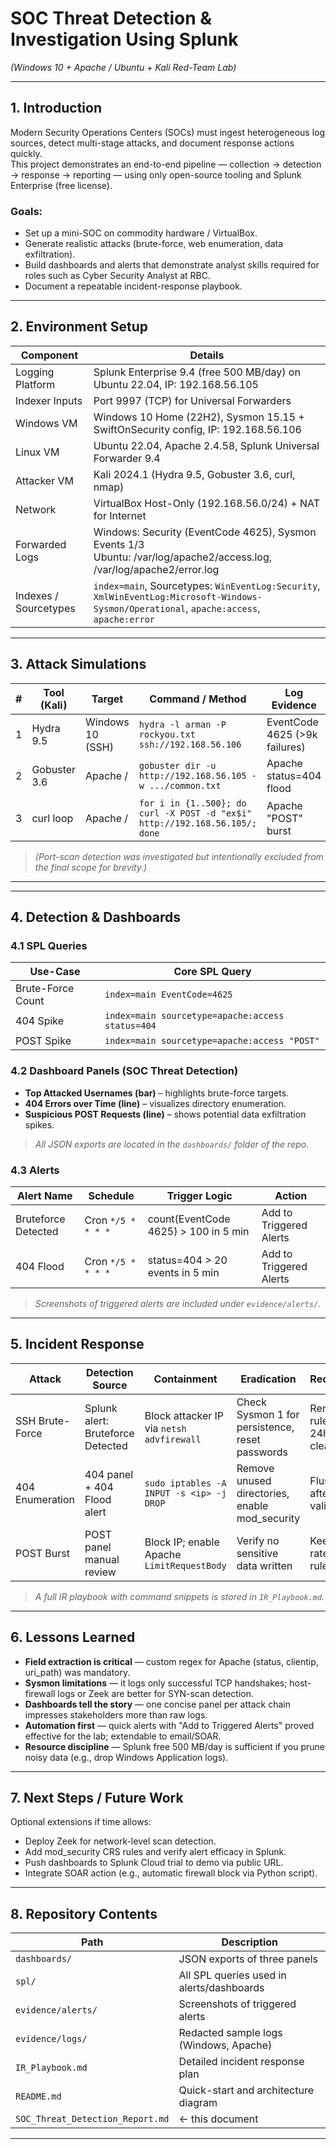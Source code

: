 # SOC Threat Detection & Investigation Using Splunk
*(Windows 10 + Apache / Ubuntu + Kali Red-Team Lab)*

---

## 1. Introduction

Modern Security Operations Centers (SOCs) must ingest heterogeneous log sources, detect multi-stage attacks, and document response actions quickly.  
This project demonstrates an end-to-end pipeline — collection → detection → response → reporting — using only open-source tooling and Splunk Enterprise (free license).

### Goals:

- Set up a mini-SOC on commodity hardware / VirtualBox.
- Generate realistic attacks (brute-force, web enumeration, data exfiltration).
- Build dashboards and alerts that demonstrate analyst skills required for roles such as Cyber Security Analyst at RBC.
- Document a repeatable incident-response playbook.

---

## 2. Environment Setup

| Component         | Details |
|-------------------|---------|
| Logging Platform  | Splunk Enterprise 9.4 (free 500 MB/day) on Ubuntu 22.04, IP: 192.168.56.105 |
| Indexer Inputs    | Port 9997 (TCP) for Universal Forwarders |
| Windows VM        | Windows 10 Home (22H2), Sysmon 15.15 + SwiftOnSecurity config, IP: 192.168.56.106 |
| Linux VM          | Ubuntu 22.04, Apache 2.4.58, Splunk Universal Forwarder 9.4 |
| Attacker VM       | Kali 2024.1 (Hydra 9.5, Gobuster 3.6, curl, nmap) |
| Network           | VirtualBox Host-Only (192.168.56.0/24) + NAT for Internet |
| Forwarded Logs    | Windows: Security (EventCode 4625), Sysmon Events 1/3<br>Ubuntu: /var/log/apache2/access.log, /var/log/apache2/error.log |
| Indexes / Sourcetypes | `index=main`, Sourcetypes: `WinEventLog:Security`, `XmlWinEventLog:Microsoft-Windows-Sysmon/Operational`, `apache:access`, `apache:error` |

---

## 3. Attack Simulations

| # | Tool (Kali)     | Target      | Command / Method                                                                 | Log Evidence                         |
|---|-----------------|-------------|----------------------------------------------------------------------------------|--------------------------------------|
| 1 | Hydra 9.5       | Windows 10 (SSH) | `hydra -l arman -P rockyou.txt ssh://192.168.56.106`                           | EventCode 4625 (>9k failures)        |
| 2 | Gobuster 3.6    | Apache /    | `gobuster dir -u http://192.168.56.105 -w .../common.txt`                        | Apache status=404 flood              |
| 3 | curl loop       | Apache /    | `for i in {1..500}; do curl -X POST -d "ex$i" http://192.168.56.105/; done`      | Apache "POST" burst                  |

> *(Port-scan detection was investigated but intentionally excluded from the final scope for brevity.)*

---
---

## 4. Detection & Dashboards

### 4.1 SPL Queries

| Use-Case          | Core SPL Query |
|-------------------|----------------|
| Brute-Force Count | ```index=main EventCode=4625``` |
| 404 Spike         | ```index=main sourcetype=apache:access status=404``` |
| POST Spike        | ```index=main sourcetype=apache:access "POST"``` |

### 4.2 Dashboard Panels (SOC Threat Detection)

- **Top Attacked Usernames (bar)** – highlights brute-force targets.
- **404 Errors over Time (line)** – visualizes directory enumeration.
- **Suspicious POST Requests (line)** – shows potential data exfiltration spikes.

> *All JSON exports are located in the `dashboards/` folder of the repo.*

### 4.3 Alerts

| Alert Name        | Schedule           | Trigger Logic                          | Action                  |
|-------------------|---------------------|----------------------------------------|--------------------------|
| Bruteforce Detected | Cron `*/5 * * * *` | count(EventCode 4625) > 100 in 5 min    | Add to Triggered Alerts |
| 404 Flood         | Cron `*/5 * * * *`   | status=404 > 20 events in 5 min         | Add to Triggered Alerts |

> *Screenshots of triggered alerts are included under `evidence/alerts/`.*

---

## 5. Incident Response

| Attack            | Detection Source               | Containment                         | Eradication                              | Recovery                       |
|-------------------|---------------------------------|-------------------------------------|-----------------------------------------|--------------------------------|
| SSH Brute-Force   | Splunk alert: Bruteforce Detected | Block attacker IP via `netsh advfirewall` | Check Sysmon 1 for persistence, reset passwords | Remove rule after 24h clean    |
| 404 Enumeration   | 404 panel + 404 Flood alert     | `sudo iptables -A INPUT -s <ip> -j DROP` | Remove unused directories, enable mod_security | Flush rule after validation   |
| POST Burst        | POST panel manual review        | Block IP; enable Apache `LimitRequestBody` | Verify no sensitive data written        | Keep rate-limit rule           |

> *A full IR playbook with command snippets is stored in `IR_Playbook.md`.*

---

## 6. Lessons Learned

- **Field extraction is critical** — custom regex for Apache (status, clientip, uri_path) was mandatory.
- **Sysmon limitations** — it logs only successful TCP handshakes; host-firewall logs or Zeek are better for SYN-scan detection.
- **Dashboards tell the story** — one concise panel per attack chain impresses stakeholders more than raw logs.
- **Automation first** — quick alerts with "Add to Triggered Alerts" proved effective for the lab; extendable to email/SOAR.
- **Resource discipline** — Splunk free 500 MB/day is sufficient if you prune noisy data (e.g., drop Windows Application logs).

---

## 7. Next Steps / Future Work

Optional extensions if time allows:

- Deploy Zeek for network-level scan detection.
- Add mod_security CRS rules and verify alert efficacy in Splunk.
- Push dashboards to Splunk Cloud trial to demo via public URL.
- Integrate SOAR action (e.g., automatic firewall block via Python script).

---

## 8. Repository Contents

| Path                | Description                       |
|---------------------|-----------------------------------|
| `dashboards/`        | JSON exports of three panels      |
| `spl/`               | All SPL queries used in alerts/dashboards |
| `evidence/alerts/`   | Screenshots of triggered alerts   |
| `evidence/logs/`     | Redacted sample logs (Windows, Apache) |
| `IR_Playbook.md`     | Detailed incident response plan   |
| `README.md`          | Quick-start and architecture diagram |
| `SOC_Threat_Detection_Report.md` | ← this document          |

---



